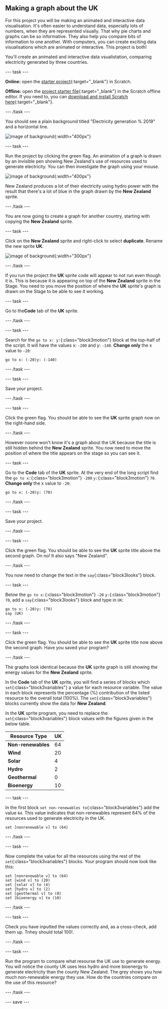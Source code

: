 ## Making a graph about the UK

For this project you will be making an animated and interactive data visualisation. It's often easier to understand data, especially lots of numbers, when they are represented visually. That why pie charts and graphs can be so informative. They also help you compare bits of information to one another. With computers, you can create exciting data visualisations which are animated or interactive. This project is both!

You'll create an animated and interactive data vsualistation, comparing electricity generated by three countries.

--- task ---

**Online:** open the [starter project](http://rpf.io/electricity-generation-on){:target="_blank"} in Scratch.
 
**Offline:** open the [project starter file](http://rpf.io/p/en/serene-scene-go){:target="_blank"} in the Scratch offline editor. If you need to, you can [download and install Scratch here](https://scratch.mit.edu/download){:target="_blank"}.

--- /task ---

You should see a plain background titled "Electricity generation % 2019" and a horizontal line.

![image of background](images/electricity-starter.png){:width="400px"}

--- task ---

Run the project by clicking the green flag. An animation of a graph is drawn by an invisible pen showing New Zealand's use of resources used to generate electricity. You can then investigate the graph using your mouse.

![image of background](images/electricity-starter-green-flag.png){:width="400px"}

New Zealand produces a lot of their electricity using hydro power with the result that there's a lot of blue in the graph drawn by the **New Zealand** sprite.

--- /task ---

You are now going to create a graph for another country, starting with copying the **New Zealand** sprite.  

--- task ---

Click on the **New Zealand** sprite and right-click to select **duplicate**. Rename the new sprite **UK**. 

![image of background](images/electricity-copy-sprite.png){:width="300px"}

--- /task ---

If you run the project the **UK** sprite code will appear to not run even though it is. This is because it is appearing on top of the **New Zealand** sprite in the Stage. You need to you move the position of where the **UK** sprite's graph is drawn on the Stage to be able to see it working.

--- task ---

Go to the**Code** tab of the **UK** sprite.

--- /task ---

--- task ---

Search for the `go to x: y:`{:class="block3motion"} block at the top-half of the script. It will have the values x: `-200` and y: `-140`. **Change only** the x value to `-20`:

```blocks3
go to x: (-20)y: (-140)
```
--- /task ---

--- task ---

Save your project.

--- /task ---

--- task ---

Click the green flag. You should be able to see the **UK** sprite graph now on the right-hand side.

--- /task ---

However noone won't know it's a graph about the UK because the title is still hidden behind the **New Zealand** sprite. You now need to move the position of where the title appears on the stage so you can see it.

--- task ---

Go to the **Code** tab of the **UK** sprite. At the very end of the long script find the `go to x:`{:class="block3motion"} `-200` `y:`{:class="block3motion"} `70`. **Change only** the x value to `-20`:

```blocks3
go to x: (-20)y: (70)
```

--- /task ---

--- task ---

Save your project.

--- /task ---

--- task ---

Click the green flag. You should be able to see the **UK** sprite title above the second graph. On no! It also says "New Zealand".

--- /task ---

You now need to change the text in the `say`{:class="block3looks"} block.

--- task ---

Below the `go to x:`{:class="block3motion"} `-20` `y:`{:class="block3motion"} `70`, add a `say`{:class="block3looks"} block and type in `UK`:

```blocks3
go to x: (-20)y: (70)
say (UK)
```
--- /task ---

--- task ---

Click the green flag. You should be able to see the **UK** sprite title now above the second graph. Have you saved your program?

--- /task ---

The graphs look identical because the **UK** sprite graph is still showing the energy values for the **New Zealand** sprite.

In the **Code** tab of the **UK** sprite, you will find a series of blocks which `set`{:class="block3variables"} a value for each resource variable. The value in each block represents the percentage (%) contribution of the listed resource to the overall total (100%). The `set`{:class="block3variables"} blocks currently show the data for **New Zealand**. 

In the **UK** sprite program, you need to replace the `set`{:class="block3variables"} block values with the figures given in the below table. 

Resource Type | UK |
--- | --- |
**Non-renewables** | 64 |
**Wind** | 20 |
**Solar** | 4 | 
**Hydro** | 2 |
**Geothermal** | 0 |
**Bioenergy** | 10 |

--- task ---

In the first block `set non-renewables to`{:class="block3variables"} add the value `64`. This value indicates that non-renewables represent 64% of the resources used to generate electricity in the UK.

```blocks3
set [nonrenewable v] to (64)
```
--- /task ---

--- task ---

Now complete the value for all the resources using the rest of the `set`{:class="block3variables"} blocks. Your program should now look like this:

```blocks3
set [nonrenewable v] to (64)
set [wind v] to (20)
set [solar v] to (4)
set [hydro v] to (2)
set [geothermal v] to (0)
set [bioenergy v] to (10)
```
--- /task ---

--- task ---

Check you have inputted the values correctly and, as a cross-check, add them up. Tnhey should total 100!.

--- /task ---

--- task ---

Run the program to compare what resourse the UK use to generate energy. You will notice the county UK uses less hydro and more bioenergy to generate electricity than the county New Zealand. The grey shows you how much non-renewable energy they use. How do the countries compare on the use of this resource?

--- /task ---

--- save ---
